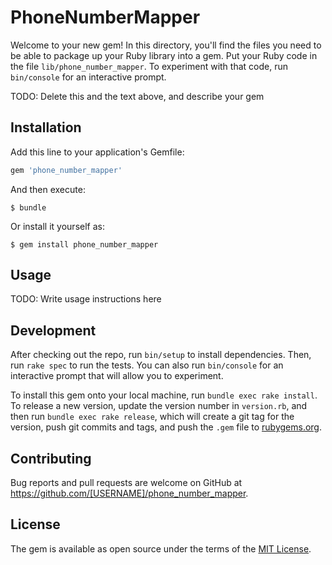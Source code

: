 # PhoneNumberMapper

Welcome to your new gem! In this directory, you'll find the files you need to be able to package up your Ruby library into a gem. Put your Ruby code in the file `lib/phone_number_mapper`. To experiment with that code, run `bin/console` for an interactive prompt.

TODO: Delete this and the text above, and describe your gem

## Installation

Add this line to your application's Gemfile:

```ruby
gem 'phone_number_mapper'
```

And then execute:

    $ bundle

Or install it yourself as:

    $ gem install phone_number_mapper

## Usage

TODO: Write usage instructions here

## Development

After checking out the repo, run `bin/setup` to install dependencies. Then, run `rake spec` to run the tests. You can also run `bin/console` for an interactive prompt that will allow you to experiment.

To install this gem onto your local machine, run `bundle exec rake install`. To release a new version, update the version number in `version.rb`, and then run `bundle exec rake release`, which will create a git tag for the version, push git commits and tags, and push the `.gem` file to [rubygems.org](https://rubygems.org).

## Contributing

Bug reports and pull requests are welcome on GitHub at https://github.com/[USERNAME]/phone_number_mapper.

## License

The gem is available as open source under the terms of the [MIT License](https://opensource.org/licenses/MIT).
